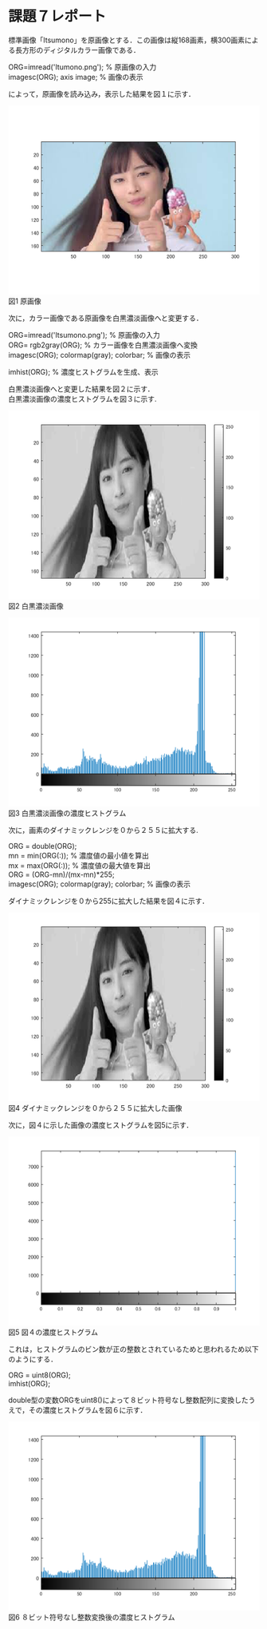# 課題７レポート

標準画像「Itsumono」を原画像とする．この画像は縦168画素，横300画素による長方形のディジタルカラー画像である．

ORG=imread('Itumono.png'); % 原画像の入力  
imagesc(ORG); axis image; % 画像の表示

によって，原画像を読み込み，表示した結果を図１に示す．

![原画像](https://github.com/bazefu/lecture_image_processing/blob/master/image/org_img.png?raw=true)  
図1 原画像

次に，カラー画像である原画像を白黒濃淡画像へと変更する．  

ORG=imread('Itsumono.png'); % 原画像の入力  
ORG= rgb2gray(ORG); % カラー画像を白黒濃淡画像へ変換  
imagesc(ORG); colormap(gray); colorbar; % 画像の表示  

imhist(ORG); % 濃度ヒストグラムを生成、表示  

白黒濃淡画像へと変更した結果を図２に示す．  
白黒濃淡画像の濃度ヒストグラムを図３に示す.  

![原画像](https://github.com/bazefu/lecture_image_processing/blob/master/image/kadai7_1.png?raw=true)  
図2 白黒濃淡画像
  

![原画像](https://github.com/bazefu/lecture_image_processing/blob/master/image/kadai7_2.png?raw=true)  
図3 白黒濃淡画像の濃度ヒストグラム

次に，画素のダイナミックレンジを０から２５５に拡大する.  

ORG = double(ORG);  
mn = min(ORG(:)); % 濃度値の最小値を算出  
mx = max(ORG(:)); % 濃度値の最大値を算出  
ORG = (ORG-mn)/(mx-mn)*255;  
imagesc(ORG); colormap(gray); colorbar; % 画像の表示  

ダイナミックレンジを０から255に拡大した結果を図４に示す．  

![原画像](https://github.com/bazefu/lecture_image_processing/blob/master/image/kadai7_3.png?raw=true)  
図4 ダイナミックレンジを０から２５５に拡大した画像   

次に，図４に示した画像の濃度ヒストグラムを図5に示す．  

![原画像](https://github.com/bazefu/lecture_image_processing/blob/master/image/kadai7_4.png?raw=true)  
図5 図４の濃度ヒストグラム  

これは，ヒストグラムのビン数が正の整数とされているためと思われるため以下のようにする．  

ORG = uint8(ORG);  
imhist(ORG);  

double型の変数ORGをuint8()によって８ビット符号なし整数配列に変換したうえで，その濃度ヒストグラムを図６に示す．  

![原画像](https://github.com/bazefu/lecture_image_processing/blob/master/image/kadai7_5.png?raw=true)  
図6 ８ビット符号なし整数変換後の濃度ヒストグラム  